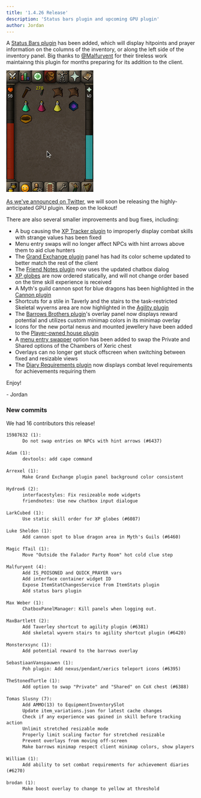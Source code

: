 ```yaml
---
title: '1.4.26 Release'
description: 'Status bars plugin and upcoming GPU plugin'
author: Jordan
---
```


A [Status Bars plugin](https://github.com/runelite/runelite/wiki/Status-Bars) has been added, which
will display hitpoints and prayer information on the columns of the inventory, or along the left
side of the inventory panel. Big thanks to [@Malfuryent](https://github.com/Malfuryent) for their
tireless work maintainng this plugin for months preparing for its addition to the client.

![Status bars plugin demonstration](/img/blog/1.4.26-Release/status-bars-plugin.gif)

[As we've announced on Twitter](https://twitter.com/RuneLiteClient/status/1062440996401790977), we
will soon be releasing the highly-anticipated GPU plugin. Keep on the lookout!

There are also several smaller improvements and bug fixes, including:

- A bug causing the [XP Tracker plugin](https://github.com/runelite/runelite/wiki/XP-Tracker) to
  improperly display combat skills with strange values has been fixed
- Menu entry swaps will no longer affect NPCs with hint arrows above them to aid clue hunters
- The [Grand Exchange plugin](https://github.com/runelite/runelite/wiki/Grand-Exchange) panel has
  had its color scheme updated to better match the rest of the client
- The [Friend Notes plugin](https://github.com/runelite/runelite/wiki/Friend-Notes) now uses the
  updated chatbox dialog
- [XP globes](https://github.com/runelite/runelite/wiki/XP-Globes) are now ordered statically, and
  will not change order based on the time skill experience is received
- A Myth's guild cannon spot for blue dragons has been highlighted in the [Cannon
  plugin](https://github.com/runelite/runelite/wiki/Cannon)
- Shortcuts for a stile in Taverly and the stairs to the task-restricted Skeletal wyverns area are
  now highlighted in the [Agility plugin](https://github.com/runelite/runelite/wiki/Agility)
- The [Barrows Brothers plugin](https://github.com/runelite/runelite/wiki/Barrows-Brothers)'s
  overlay panel now displays reward potential and utilizes custom minimap colors in its minimap
  overlay
- Icons for the new portal nexus and mounted jewellery have been added to the [Player-owned house
  plugin](https://github.com/runelite/runelite/wiki/Player-owned-House)
- A [menu entry swapper](https://github.com/runelite/runelite/wiki/Menu-Entry-Swapper) option has
  been added to swap the Private and Shared options of the Chambers of Xeric chest
- Overlays can no longer get stuck offscreen when switching between fixed and resizable views
- The [Diary Requirements plugin](https://github.com/runelite/runelite/wiki/Diary-Requirements) now
  displays combat level requirements for achievements requiring them

Enjoy!

\- Jordan

### New commits

We had 16 contributors this release!

```
15987632 (1):
      Do not swap entries on NPCs with hint arrows (#6437)

Adam (1):
      devtools: add cape command

Arrexel (1):
      Make Grand Exchange plugin panel background color consistent

Hydrox6 (2):
      interfacestyles: Fix resizeable mode widgets
      friendnotes: Use new chatbox input dialogue

LarkCubed (1):
      Use static skill order for XP globes (#6087)

Luke Sheldon (1):
      Add cannon spot to blue dragon area in Myth's Guils (#6460)

Magic fTail (1):
      Move "Outside the Falador Party Room" hot cold clue step

Malfuryent (4):
      Add IS_POISONED and QUICK_PRAYER vars
      Add interface container widget ID
      Expose ItemStatChangesService from ItemStats plugin
      Add status bars plugin

Max Weber (1):
      ChatboxPanelManager: Kill panels when logging out.

MaxBartlett (2):
      Add Taverley shortcut to agility plugin (#6381)
      Add skeletal wyvern stairs to agility shortcut plugin (#6420)

Monsterxsync (1):
      Add potential reward to the barrows overlay

SebastiaanVanspauwen (1):
      Poh plugin: Add nexus/pendant/xerics teleport icons (#6395)

TheStonedTurtle (1):
      Add option to swap "Private" and "Shared" on CoX chest (#6388)

Tomas Slusny (7):
      Add AMMO(13) to EquipmentInventorySlot
      Update item_variations.json for latest cache changes
      Check if any experience was gained in skill before tracking action
      Unlimit stretched resizable mode
      Properly limit scaling factor for stretched resizable
      Prevent overlays from moving off-screen
      Make barrows minimap respect client minimap colors, show players

William (1):
      Add ability to set combat requirements for achievement diaries (#6270)

brodan (1):
      Make boost overlay to change to yellow at threshold
```
